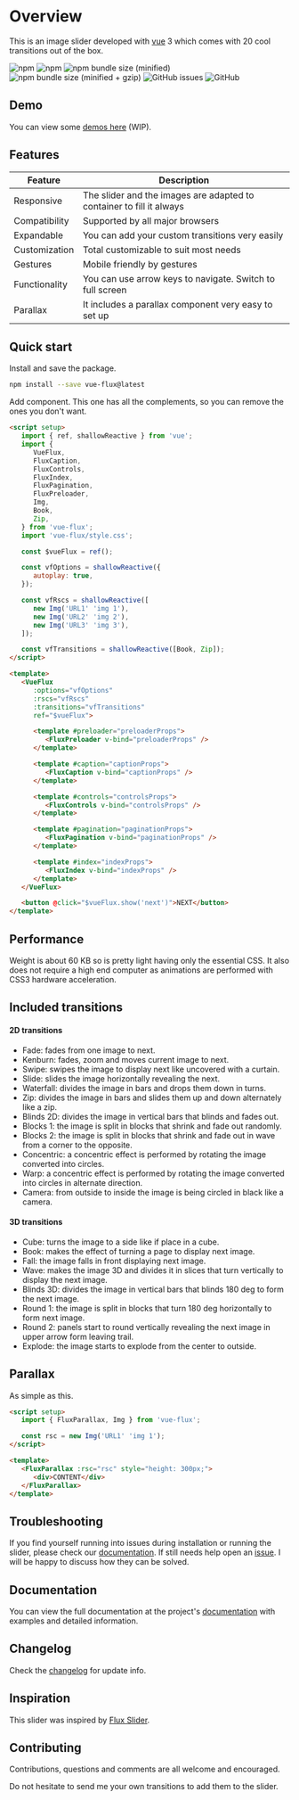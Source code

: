 ---
---

# Overview

This is an image slider developed with [vue](https://vuejs.org/) 3 which comes with 20 cool transitions out of the box.

![npm](https://img.shields.io/npm/v/vue-flux/latest.svg?style=flat-square)
![npm](https://img.shields.io/npm/dt/vue-flux.svg?style=flat-square)
![npm bundle size (minified)](https://img.shields.io/bundlephobia/min/vue-flux/latest.svg?style=flat-square)
![npm bundle size (minified + gzip)](https://img.shields.io/bundlephobia/minzip/vue-flux/latest.svg?style=flat-square)
![GitHub issues](https://img.shields.io/github/issues-raw/ragnarlotus/vue-flux.svg?style=flat-square)
![GitHub](https://img.shields.io/github/license/mashape/apistatus.svg?style=flat-square)

## Demo

You can view some [demos here](../demos/) (WIP).

## Features

| Feature | Description |
|---------|-------------|
| Responsive | The slider and the images are adapted to container to fill it always |
| Compatibility | Supported by all major browsers |
| Expandable | You can add your custom transitions very easily |
| Customization | Total customizable to suit most needs |
| Gestures | Mobile friendly by gestures |
| Functionality | You can use arrow keys to navigate. Switch to full screen |
| Parallax | It includes a parallax component very easy to set up |

## Quick start

Install and save the package.

``` bash
npm install --save vue-flux@latest
```

Add component. This one has all the complements, so you can remove the ones you don't want.

``` html
<script setup>
   import { ref, shallowReactive } from 'vue';
   import {
      VueFlux,
      FluxCaption,
      FluxControls,
      FluxIndex,
      FluxPagination,
      FluxPreloader,
      Img,
      Book,
      Zip,
   } from 'vue-flux';
   import 'vue-flux/style.css';

   const $vueFlux = ref();

   const vfOptions = shallowReactive({
      autoplay: true,
   });

   const vfRscs = shallowReactive([
      new Img('URL1' 'img 1'),
      new Img('URL2' 'img 2'),
      new Img('URL3' 'img 3'),
   ]);

   const vfTransitions = shallowReactive([Book, Zip]);
</script>

<template>
   <VueFlux
      :options="vfOptions"
      :rscs="vfRscs"
      :transitions="vfTransitions"
      ref="$vueFlux">

      <template #preloader="preloaderProps">
         <FluxPreloader v-bind="preloaderProps" />
      </template>

      <template #caption="captionProps">
         <FluxCaption v-bind="captionProps" />
      </template>

      <template #controls="controlsProps">
         <FluxControls v-bind="controlsProps" />
      </template>

      <template #pagination="paginationProps">
         <FluxPagination v-bind="paginationProps" />
      </template>

      <template #index="indexProps">
         <FluxIndex v-bind="indexProps" />
      </template>
   </VueFlux>

   <button @click="$vueFlux.show('next')">NEXT</button>
</template>
```

## Performance

Weight is about 60 KB so is pretty light having only the essential CSS. It also does not require a high end computer as animations are performed with CSS3 hardware acceleration.

## Included transitions

#### 2D transitions

* Fade: fades from one image to next.
* Kenburn: fades, zoom and moves current image to next.
* Swipe: swipes the image to display next like uncovered with a curtain.
* Slide: slides the image horizontally revealing the next.
* Waterfall: divides the image in bars and drops them down in turns.
* Zip: divides the image in bars and slides them up and down alternately like a zip.
* Blinds 2D: divides the image in vertical bars that blinds and fades out.
* Blocks 1: the image is split in blocks that shrink and fade out randomly.
* Blocks 2: the image is split in blocks that shrink and fade out in wave from a corner to the opposite.
* Concentric: a concentric effect is performed by rotating the image converted into circles.
* Warp: a concentric effect is performed by rotating the image converted into circles in alternate direction.
* Camera: from outside to inside the image is being circled in black like a camera.

#### 3D transitions

* Cube: turns the image to a side like if place in a cube.
* Book: makes the effect of turning a page to display next image.
* Fall: the image falls in front displaying next image.
* Wave: makes the image 3D and divides it in slices that turn vertically to display the next image.
* Blinds 3D: divides the image in vertical bars that blinds 180 deg to form the next image.
* Round 1: the image is split in blocks that turn 180 deg horizontally to form next image.
* Round 2: panels start to round vertically revealing the next image in upper arrow form leaving trail.
* Explode: the image starts to explode from the center to outside.

## Parallax

As simple as this.

``` html
<script setup>
   import { FluxParallax, Img } from 'vue-flux';

   const rsc = new Img('URL1' 'img 1');
</script>

<template>
   <FluxParallax :rsc="rsc" style="height: 300px;">
      <div>CONTENT</div>
   </FluxParallax>
</template>
```

## Troubleshooting

If you find yourself running into issues during installation or running the slider, please check our [documentation](https://ragnarlotus.github.io/vue-flux-docs/v7). If still needs help open an [issue](https://github.com/ragnarlotus/vue-flux/issues/new). I will be happy to discuss how they can be solved.

## Documentation

You can view the full documentation at the project's [documentation](https://ragnarlotus.github.io/vue-flux-docs/v7) with examples and detailed information.

## Changelog

Check the [changelog](https://ragnarlotus.github.io/vue-flux-docs/v7/changelog) for update info.

## Inspiration

This slider was inspired by [Flux Slider](http://joelambert.co.uk/flux/).

## Contributing

Contributions, questions and comments are all welcome and encouraged.

Do not hesitate to send me your own transitions to add them to the slider.
